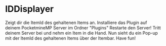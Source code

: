# IDDisplayer
Zeigt dir die ItemId des gehaltenen Items an.
Installiere das Plugin auf deinem PocketmineMP Server im Ordner "Plugins"
Restarte den Server!
Tritt deinem Server bei und nehm ein Item in die Hand.
Nun sieht du ein Pop-up mit der ItemId des gehaltenen Items über der Itembar.
Have fun!
